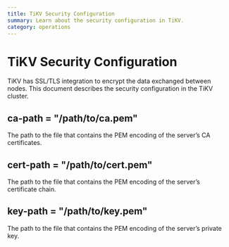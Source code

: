 ```yaml
---
title: TiKV Security Configuration 
summary: Learn about the security configuration in TiKV.
category: operations
---
```


# TiKV Security Configuration

TiKV has SSL/TLS integration to encrypt the data exchanged between nodes. This document describes the security configuration in the TiKV cluster.

## ca-path = "/path/to/ca.pem"

The path to the file that contains the PEM encoding of the server’s CA certificates.

## cert-path = "/path/to/cert.pem"

The path to the file that contains the PEM encoding of the server’s certificate chain.

## key-path = "/path/to/key.pem"

The path to the file that contains the PEM encoding of the server’s private key.